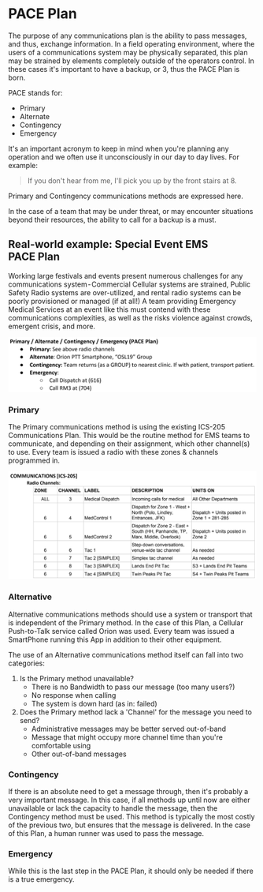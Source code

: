 # PACE Plan

The purpose of any communications plan is the ability to pass messages, and thus, 
exchange information. In a field operating environment, where the users of a 
communications system may be physically separated, this plan may be strained by 
elements completely outside of the operators control. In these cases it's important 
to have a backup, or 3, thus the PACE Plan is born.

PACE stands for:
* Primary
* Alternate
* Contingency
* Emergency

It's an important acronym to keep in mind when you're planning any operation and
 we often use it unconsciously in our day to day lives. For example:
  > If you don't hear from me, I'll pick you up by the front stairs at 8.

Primary and Contingency communications methods are expressed here.
 
In the case of a team that may be under threat, or may encounter situations beyond 
their resources, the ability to call for a backup is a must.

## Real-world example: Special Event EMS PACE Plan

Working large festivals and events present numerous challenges for any communications 
system - Commercial Cellular systems are strained, Public Safety Radio systems are 
over-utilized, and rental radio systems can be poorly provisioned or managed (if 
at all!) A team providing Emergency Medical Services at an event like this must 
contend with these communications complexities, as well as the risks violence 
against crowds, emergent crisis, and more.

![PACE Plan Example](img/pace_plan_example.png)

### Primary

The Primary communications method is using the existing ICS-205 Communications Plan. 
This would be the routine method for EMS teams to communicate, and depending on 
their assignment, which other channel(s) to use. Every team is issued a radio with 
these zones & channels programmed in.

![PACE Plan Example](img/pace_plan_primary.png)

### Alternative

Alternative communications methods should use a system or transport that is 
independent of the Primary method. In the case of this Plan, a Cellular Push-to-Talk 
service called Orion was used. Every team was issued a SmartPhone running this App 
in addition to their other equipment.

The use of an Alternative communications method itself can fall into two categories:

1. Is the Primary method unavailable? 
    - There is no Bandwidth to pass our message (too many users?)
    - No response when calling
    - The system is down hard (as in: failed)
2. Does the Primary method lack a 'Channel' for the message you need to send?
    - Administrative messages may be better served out-of-band
    - Message that might occupy more channel time than you're comfortable using
    - Other out-of-band messages

### Contingency

If there is an absolute need to get a message through, then it's probably a very 
important message. In this case, if all methods up until now are either unavailable 
or lack the capacity to handle the message, then the Contingency method must be 
used. This method is typically the most costly of the previous two, but ensures 
that the message is delivered. In the case of this Plan, a human runner was used 
to pass the message.

### Emergency

While this is the last step in the PACE Plan, it should only be needed if there 
is a true emergency.
